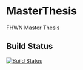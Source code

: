 # MasterThesis
FHWN Master Thesis

## Build Status
[![Build Status](https://travis-ci.com/mrdavidkovacs/MasterThesis.svg?token=DztjHfzimT8t5amFoWvk&branch=master)](https://travis-ci.com/mrdavidkovacs/MasterThesis)
